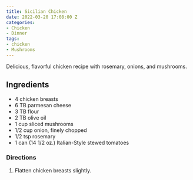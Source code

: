 ```yaml
---
title: Sicilian Chicken
date: 2022-03-20 17:08:00 Z
categories:
- Chicken
- Dinner
tags:
- chicken
- Mushrooms
---
```


Delicious, flavorful chicken recipe with rosemary, onions, and mushrooms. 

## Ingredients
* 4 chicken breasts
* 6 TB parmesan cheese
* 3 TB flour
* 2 TB olive oil
* 1 cup sliced mushrooms
* 1/2 cup onion, finely chopped
* 1/2 tsp rosemary
* 1 can (14 1/2 oz.) Italian-Style stewed tomatoes

### Directions
1. Flatten chicken breasts slightly. 